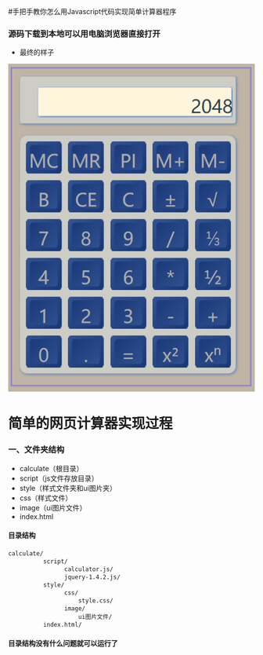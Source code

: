 
#手把手教你怎么用Javascript代码实现简单计算器程序
### 源码下载到本地可以用电脑浏览器直接打开
- 最终的样子

![](https://github.com/uboger/calculate/blob/master/face.png)

# 简单的网页计算器实现过程
### 一、文件夹结构
- calculate（根目录）
- script（js文件存放目录）
- style（样式文件夹和ui图片夹）
- css（样式文件）
- image（ui图片文件）
- index.html 
#### 目录结构
    calculate/
              script/
                    calculator.js/
                    jquery-1.4.2.js/
              style/
                    css/
                        style.css/
                    image/
                        ui图片文件/
              index.html/    

#### 目录结构没有什么问题就可以运行了
